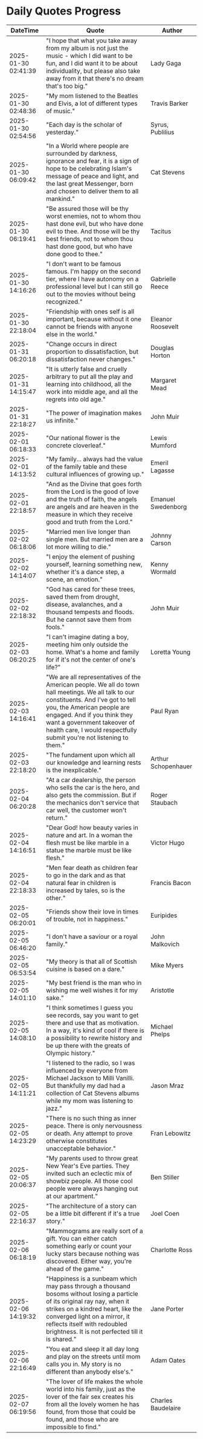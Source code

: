 # Daily Quotes Progress

| DateTime            | Quote | Author |
|---------------------|-------------------------------------------------------------------------------------------------------------------------------|----------------|
| 2025-01-30 02:41:39 | "I hope that what you take away from my album is not just the music - which I did want to be fun, and I did want it to be about individuality, but please also take away from it that there's no dream that's too big." | Lady Gaga |
| 2025-01-30 02:48:36 | "My mom listened to the Beatles and Elvis, a lot of different types of music." | Travis Barker |
| 2025-01-30 02:54:56 | "Each day is the scholar of yesterday." | Syrus, Publilius |
| 2025-01-30 06:09:42 | "In a World where people are surrounded by darkness, ignorance and fear, it is a sign of hope to be celebrating Islam's message of peace and light, and the last great Messenger, born and chosen to deliver them to all mankind." | Cat Stevens |
| 2025-01-30 06:19:41 | "Be assured those will be thy worst enemies, not to whom thou hast done evil, but who have done evil to thee. And those will be thy best friends, not to whom thou hast done good, but who have done good to thee." | Tacitus |
| 2025-01-30 14:16:26 | "I don't want to be famous famous. I'm happy on the second tier, where I have autonomy on a professional level but I can still go out to the movies without being recognized." | Gabrielle Reece |
| 2025-01-30 22:18:04 | "Friendship with ones self is all important, because without it one cannot be friends with anyone else in the world." | Eleanor Roosevelt |
| 2025-01-31 06:20:18 | "Change occurs in direct proportion to dissatisfaction, but dissatisfaction never changes." | Douglas Horton |
| 2025-01-31 14:15:47 | "It is utterly false and cruelly arbitrary to put all the play and learning into childhood, all the work into middle age, and all the regrets into old age." | Margaret Mead |
| 2025-01-31 22:18:27 | "The power of imagination makes us infinite." | John Muir |
| 2025-02-01 06:18:33 | "Our national flower is the concrete cloverleaf." | Lewis Mumford |
| 2025-02-01 14:13:52 | "My family... always had the value of the family table and these cultural influences of growing up." | Emeril Lagasse |
| 2025-02-01 22:18:57 | "And as the Divine that goes forth from the Lord is the good of love and the truth of faith, the angels are angels and are heaven in the measure in which they receive good and truth from the Lord." | Emanuel Swedenborg |
| 2025-02-02 06:18:06 | "Married men live longer than single men. But married men are a lot more willing to die." | Johnny Carson |
| 2025-02-02 14:14:07 | "I enjoy the element of pushing yourself, learning something new, whether it's a dance step, a scene, an emotion." | Kenny Wormald |
| 2025-02-02 22:18:32 | "God has cared for these trees, saved them from drought, disease, avalanches, and a thousand tempests and floods. But he cannot save them from fools." | John Muir |
| 2025-02-03 06:20:25 | "I can't imagine dating a boy, meeting him only outside the home. What's a home and family for if it's not the center of one's life?" | Loretta Young |
| 2025-02-03 14:16:41 | "We are all representatives of the American people. We all do town hall meetings. We all talk to our constituents. And I've got to tell you, the American people are engaged. And if you think they want a government takeover of health care, I would respectfully submit you're not listening to them." | Paul Ryan |
| 2025-02-03 22:18:20 | "The fundament upon which all our knowledge and learning rests is the inexplicable." | Arthur Schopenhauer |
| 2025-02-04 06:20:28 | "At a car dealership, the person who sells the car is the hero, and also gets the commission. But if the mechanics don't service that car well, the customer won't return." | Roger Staubach |
| 2025-02-04 14:16:51 | "Dear God! how beauty varies in nature and art. In a woman the flesh must be like marble in a statue the marble must be like flesh." | Victor Hugo |
| 2025-02-04 22:18:33 | "Men fear death as children fear to go in the dark and as that natural fear in children is increased by tales, so is the other." | Francis Bacon |
| 2025-02-05 06:20:01 | "Friends show their love in times of trouble, not in happiness." | Euripides |
| 2025-02-05 06:46:20 | "I don't have a saviour or a royal family." | John Malkovich |
| 2025-02-05 06:53:54 | "My theory is that all of Scottish cuisine is based on a dare." | Mike Myers |
| 2025-02-05 14:01:10 | "My best friend is the man who in wishing me well wishes it for my sake." | Aristotle |
| 2025-02-05 14:08:10 | "I think sometimes I guess you see records, say you want to get there and use that as motivation. In a way, it's kind of cool if there is a possibility to rewrite history and be up there with the greats of Olympic history." | Michael Phelps |
| 2025-02-05 14:11:21 | "I listened to the radio, so I was influenced by everyone from Michael Jackson to Milli Vanilli. But thankfully my dad had a collection of Cat Stevens albums while my mom was listening to jazz." | Jason Mraz |
| 2025-02-05 14:23:29 | "There is no such thing as inner peace. There is only nervousness or death. Any attempt to prove otherwise constitutes unacceptable behavior." | Fran Lebowitz |
| 2025-02-05 20:06:37 | "My parents used to throw great New Year's Eve parties. They invited such an eclectic mix of showbiz people. All those cool people were always hanging out at our apartment." | Ben Stiller |
| 2025-02-05 22:16:37 | "The architecture of a story can be a little bit different if it's a true story." | Joel Coen |
| 2025-02-06 06:18:19 | "Mammograms are really sort of a gift. You can either catch something early or count your lucky stars because nothing was discovered. Either way, you're ahead of the game." | Charlotte Ross |
| 2025-02-06 14:19:32 | "Happiness is a sunbeam which may pass through a thousand bosoms without losing a particle of its original ray nay, when it strikes on a kindred heart, like the converged light on a mirror, it reflects itself with redoubled brightness. It is not perfected till it is shared." | Jane Porter |
| 2025-02-06 22:16:49 | "You eat and sleep it all day long and play on the streets until mom calls you in. My story is no different than anybody else's." | Adam Oates |
| 2025-02-07 06:19:56 | "The lover of life makes the whole world into his family, just as the lover of the fair sex creates his from all the lovely women he has found, from those that could be found, and those who are impossible to find." | Charles Baudelaire |

